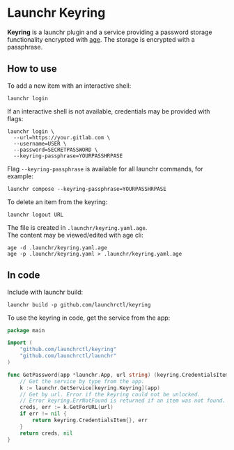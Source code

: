 # Launchr Keyring

**Keyring** is a launchr plugin and a service providing a password storage functionality encrypted with [age](https://github.com/FiloSottile/age).
The storage is encrypted with a passphrase.

## How to use

To add a new item with an interactive shell:
```shell
launchr login
```

If an interactive shell is not available, credentials may be provided with flags:
```shell
launchr login \
  --url=https://your.gitlab.com \
  --username=USER \
  --password=SECRETPASSWORD \
  --keyring-passphrase=YOURPASSHRPASE
```

Flag `--keyring-passphrase` is available for all launchr commands, for example:
```shell
launchr compose --keyring-passphrase=YOURPASSHRPASE
```

To delete an item from the keyring:
```shell
launchr logout URL
```

The file is created in `.launchr/keyring.yaml.age`.  
The content may be viewed/edited with age cli:
```shell
age -d .launchr/keyring.yaml.age
age -p .launchr/keyring.yaml > .launchr/keyring.yaml.age
```

## In code

Include with launchr build:
```shell
launchr build -p github.com/launchrctl/keyring
```

To use the keyring in code, get the service from the app:
```go
package main

import (
	"github.com/launchrctl/keyring"
	"github.com/launchrctl/launchr"
)

func GetPassword(app *launchr.App, url string) (keyring.CredentialsItem, error) {
	// Get the service by type from the app.
	k := launchr.GetService[keyring.Keyring](app)
	// Get by url. Error if the keyring could not be unlocked.
	// Error keyring.ErrNotFound is returned if an item was not found.
	creds, err := k.GetForURL(url)
	if err != nil {
		return keyring.CredentialsItem{}, err
	}
	return creds, nil
}

```